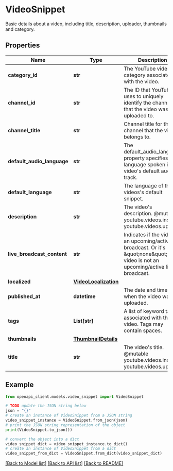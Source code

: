 # VideoSnippet

Basic details about a video, including title, description, uploader, thumbnails and category.

## Properties

Name | Type | Description | Notes
------------ | ------------- | ------------- | -------------
**category_id** | **str** | The YouTube video category associated with the video. | [optional] 
**channel_id** | **str** | The ID that YouTube uses to uniquely identify the channel that the video was uploaded to. | [optional] 
**channel_title** | **str** | Channel title for the channel that the video belongs to. | [optional] 
**default_audio_language** | **str** | The default_audio_language property specifies the language spoken in the video&#39;s default audio track. | [optional] 
**default_language** | **str** | The language of the videos&#39;s default snippet. | [optional] 
**description** | **str** | The video&#39;s description. @mutable youtube.videos.insert youtube.videos.update | [optional] 
**live_broadcast_content** | **str** | Indicates if the video is an upcoming/active live broadcast. Or it&#39;s \&quot;none\&quot; if the video is not an upcoming/active live broadcast. | [optional] 
**localized** | [**VideoLocalization**](VideoLocalization.md) |  | [optional] 
**published_at** | **datetime** | The date and time when the video was uploaded. | [optional] 
**tags** | **List[str]** | A list of keyword tags associated with the video. Tags may contain spaces. | [optional] 
**thumbnails** | [**ThumbnailDetails**](ThumbnailDetails.md) |  | [optional] 
**title** | **str** | The video&#39;s title. @mutable youtube.videos.insert youtube.videos.update | [optional] 

## Example

```python
from openapi_client.models.video_snippet import VideoSnippet

# TODO update the JSON string below
json = "{}"
# create an instance of VideoSnippet from a JSON string
video_snippet_instance = VideoSnippet.from_json(json)
# print the JSON string representation of the object
print(VideoSnippet.to_json())

# convert the object into a dict
video_snippet_dict = video_snippet_instance.to_dict()
# create an instance of VideoSnippet from a dict
video_snippet_from_dict = VideoSnippet.from_dict(video_snippet_dict)
```
[[Back to Model list]](../README.md#documentation-for-models) [[Back to API list]](../README.md#documentation-for-api-endpoints) [[Back to README]](../README.md)


